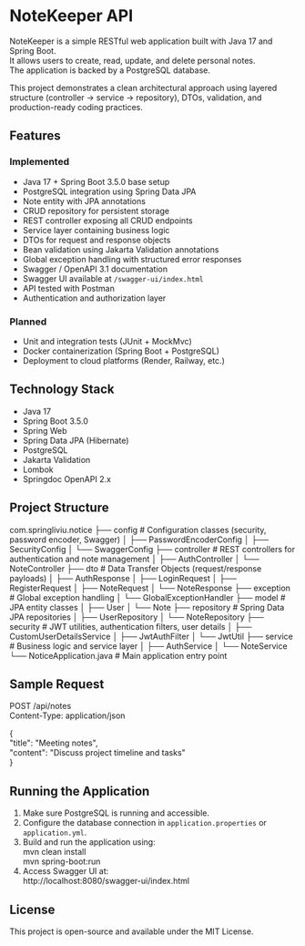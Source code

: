 # NoteKeeper API
NoteKeeper is a simple RESTful web application built with Java 17 and Spring Boot.  
It allows users to create, read, update, and delete personal notes.  
The application is backed by a PostgreSQL database.

This project demonstrates a clean architectural approach using layered structure (controller → service → repository), DTOs, validation, and production-ready coding practices.

## Features
### Implemented
- Java 17 + Spring Boot 3.5.0 base setup
- PostgreSQL integration using Spring Data JPA
- Note entity with JPA annotations
- CRUD repository for persistent storage
- REST controller exposing all CRUD endpoints
- Service layer containing business logic
- DTOs for request and response objects
- Bean validation using Jakarta Validation annotations
- Global exception handling with structured error responses
- Swagger / OpenAPI 3.1 documentation
- Swagger UI available at `/swagger-ui/index.html`
- API tested with Postman
- Authentication and authorization layer

### Planned
- Unit and integration tests (JUnit + MockMvc)
- Docker containerization (Spring Boot + PostgreSQL)
- Deployment to cloud platforms (Render, Railway, etc.)

## Technology Stack
- Java 17
- Spring Boot 3.5.0
- Spring Web
- Spring Data JPA (Hibernate)
- PostgreSQL
- Jakarta Validation
- Lombok
- Springdoc OpenAPI 2.x

## Project Structure
com.springliviu.notice
├── config                 # Configuration classes (security, password encoder, Swagger)
│   ├── PasswordEncoderConfig
│   ├── SecurityConfig
│   └── SwaggerConfig
├── controller             # REST controllers for authentication and note management
│   ├── AuthController
│   └── NoteController
├── dto                    # Data Transfer Objects (request/response payloads)
│   ├── AuthResponse
│   ├── LoginRequest
│   ├── RegisterRequest
│   ├── NoteRequest
│   └── NoteResponse
├── exception              # Global exception handling
│   └── GlobalExceptionHandler
├── model                  # JPA entity classes
│   ├── User
│   └── Note
├── repository             # Spring Data JPA repositories
│   ├── UserRepository
│   └── NoteRepository
├── security               # JWT utilities, authentication filters, user details
│   ├── CustomUserDetailsService
│   ├── JwtAuthFilter
│   └── JwtUtil
├── service                # Business logic and service layer
│   ├── AuthService
│   └── NoteService
└── NoticeApplication.java # Main application entry point


## Sample Request
POST /api/notes  
Content-Type: application/json  

{  
  "title": "Meeting notes",  
  "content": "Discuss project timeline and tasks"  
}

## Running the Application
1. Make sure PostgreSQL is running and accessible.  
2. Configure the database connection in `application.properties` or `application.yml`.  
3. Build and run the application using:  
   mvn clean install  
   mvn spring-boot:run  
4. Access Swagger UI at:  
   http://localhost:8080/swagger-ui/index.html

## License
This project is open-source and available under the MIT License.
